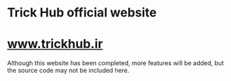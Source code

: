 # Trick Hub official website

# www.trickhub.ir

Although this website has been completed, more features will be added, but the source code may not be included here.
